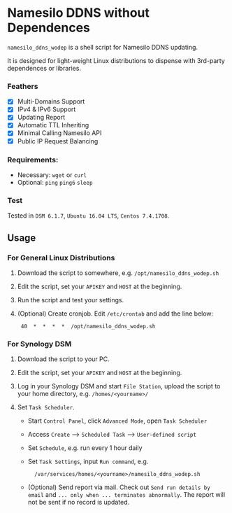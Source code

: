 Namesilo DDNS without Dependences
===================

`namesilo_ddns_wodep` is a shell script for Namesilo DDNS updating.

It is designed for light-weight Linux distributions to dispense with 3rd-party dependences or libraries.

### Feathers

* [x] Multi-Domains Support
* [x] IPv4 & IPv6 Support
* [x] Updating Report
* [x] Automatic TTL Inheriting
* [x] Minimal Calling Namesilo API
* [x] Public IP Request Balancing

### Requirements:
* Necessary: `wget` or `curl`
* Optional:  `ping` `ping6` `sleep`

### Test

Tested in `DSM 6.1.7`, `Ubuntu 16.04 LTS`, `Centos 7.4.1708`.

## Usage

### For General Linux Distributions

1. Download the script to somewhere, e.g. `/opt/namesilo_ddns_wodep.sh`

2. Edit the script, set your `APIKEY` and `HOST` at the beginning.

3. Run the script and test your settings.

4. (Optional) Create cronjob. Edit `/etc/crontab` and add the line below:

        40  *  *  *  *  /opt/namesilo_ddns_wodep.sh


### For Synology DSM

1. Download the script to your PC.

2. Edit the script, set your `APIKEY` and `HOST` at the beginning.

3. Log in your Synology DSM and start `File Station`, upload the script to your home directory, e.g. `/homes/<yourname>/`

4. Set `Task Scheduler`.
    * Start `Control Panel`, click `Advanced Mode`, open `Task Scheduler`
    * Access `Create` --> `Scheduled Task` --> `User-defined script`
    * Set `Schedule`, e.g. run every 1 hour daily
    * Set `Task Settings`, input `Run command`, e.g.

            /var/services/homes/<yourname>/namesilo_ddns_wodep.sh

    * (Optional) Send report via mail. Check out `Send run details by email` and `... only when ... terminates abnormally`. The report will not be sent if no record is updated.
